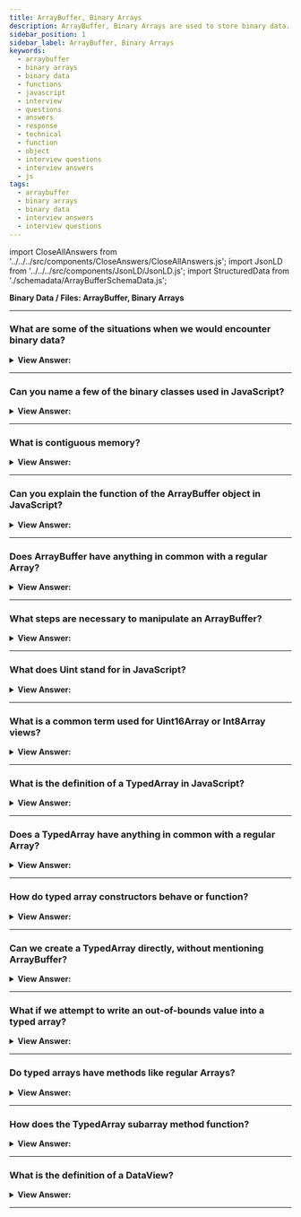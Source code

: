 ```yaml
---
title: ArrayBuffer, Binary Arrays
description: ArrayBuffer, Binary Arrays are used to store binary data. They are used in the browser to store images, videos, sounds, etc. They are also used in the browser to store binary data.
sidebar_position: 1
sidebar_label: ArrayBuffer, Binary Arrays
keywords:
  - arraybuffer
  - binary arrays
  - binary data
  - functions
  - javascript
  - interview
  - questions
  - answers
  - response
  - technical
  - function
  - object
  - interview questions
  - interview answers
  - js
tags:
  - arraybuffer
  - binary arrays
  - binary data
  - interview answers
  - interview questions
---
```


import CloseAllAnswers from '../../../src/components/CloseAnswers/CloseAllAnswers.js';
import JsonLD from '../../../src/components/JsonLD/JsonLD.js';
import StructuredData from './schemadata/ArrayBufferSchemaData.js';

<JsonLD data={StructuredData} />

<head>
  <title>ArrayBuffer, Binary Arrays | JavaScript Frontend Interview</title>
</head>

**Binary Data / Files: ArrayBuffer, Binary Arrays**

<CloseAllAnswers />

---

### What are some of the situations when we would encounter binary data?

<details>
  <summary><strong>View Answer:</strong></summary>
  <div>
  <div><strong>Interview Response:</strong> When working with files in web development, we frequently encounter binary data (create, upload, download). Image processing is another everyday use, and all of this is achievable with JavaScript. Binary operations are fast and easy to implement.
    </div>
  </div>
</details>

---

### Can you name a few of the binary classes used in JavaScript?

<details>
  <summary><strong>View Answer:</strong></summary>
  <div>
  <div><strong>Interview Response:</strong> Yes, several binary classes exist, including ArrayBuffer, Uint8Array, DataView, Blob, and File.
    </div>
  </div>
</details>

---

### What is contiguous memory?

<details>
  <summary><strong>View Answer:</strong></summary>
  <div>
  <div><strong>Interview Response:</strong> Consecutive blocks of memory allocated to user processes are called contiguous memory. For example, if a user process needs some x bytes of contiguous memory, then all the x bytes reside in one place in the memory that gets defined by a range of memory addresses: 0x0000 to 0x00FF.
    </div>
  </div>
</details>

---

### Can you explain the function of the ArrayBuffer object in JavaScript?

<details>
  <summary><strong>View Answer:</strong></summary>
  <div>
  <div><strong>Interview Response:</strong> The primary binary object is ArrayBuffer, a fixed-length contiguous memory area (blocks of memory). It is an array of bytes, often referred to as a "byte array" in other languages. You cannot directly manipulate the contents of an ArrayBuffer; instead, you create one of the typed array objects or a DataView object representing the buffer in a specific format and use that to read and write the contents of the buffer. The ArrayBuffer() constructor creates a new ArrayBuffer of the given length in bytes. You can also process array buffer with pre-filled data. ArrayBuffer is the main object, the root of everything.
    </div><br />
  <div><strong className="codeExample">Code Example:</strong><br /><br />

  <div></div>

```js
let buffer = new ArrayBuffer(16); // create a buffer of length 16
console.log(buffer.byteLength); // console.logs 16
```

  </div>
  </div>
</details>

---

### Does ArrayBuffer have anything in common with a regular Array?

<details>
  <summary><strong>View Answer:</strong></summary>
  <div>
  <div><strong>Interview Response:</strong> ArrayBuffer has nothing in common with a regular JavaScript Array. It has a fixed length; we cannot increase or decrease it. It takes precisely that much space in the memory. Another “view” object is needed, not buffer[index]. ArrayBuffer is a memory area to access individual bytes. What gets stored in it? It has no clue—just a raw sequence of bytes.
    </div>
  </div>
</details>

---

### What steps are necessary to manipulate an ArrayBuffer?

<details>
  <summary><strong>View Answer:</strong></summary>
  <div>
  <div><strong>Interview Response:</strong> To manipulate an ArrayBuffer, we need to use a view object. A view object does not store anything on its own. The "view object" interprets the bytes stored in the ArrayBuffer. For example. Uint8Array treats each byte in ArrayBuffer as a separate number, with possible values from 0 to 255 (a byte is 8-bit so it can hold only that much). Such value is called an “8-bit unsigned integer”. So, the binary data in an ArrayBuffer of 16 bytes can interpret as 16 “tiny numbers”, or 8 larger (2 bytes each), or 4 even bigger (4 bytes each), or 2 floating-point values with high precision (8 bytes each). ArrayBuffer is the primary object, the root of everything, the raw binary data.
    </div><br />
  <div><strong className="codeExample">Diagram Example:</strong><br /><br />

  <div></div>

<img src="/img/array-buffer.svg" />

  </div><br />
  <div><strong className="codeExample">Code Example:</strong><br /><br />

  <div></div>

```js
let buffer = new ArrayBuffer(16); // create a buffer of length 16

let view = new Uint32Array(buffer); // treat buffer as a sequence of 32-bit integers

console.log(Uint32Array.BYTES_PER_ELEMENT); // 4 bytes per integer

console.log(view.length); // 4, it stores that many integers
console.log(view.byteLength); // 16, the size in bytes

// let's write a value
view[0] = 123456;

// iterate over values
for (let num of view) {
  console.log(num); // 123456, then 0, 0, 0 (4 values total)
}
```

  </div>
  </div>
</details>

---

### What does Uint stand for in JavaScript?

<details>
  <summary><strong>View Answer:</strong></summary>
  <div>
  <div><strong>Interview Response:</strong> Uint in JavaScript stands for "Unsigned Integer". It's a type of numeric data type that can only represent non-negative integers. For instance, Uint8Array can store 8-bit unsigned integers.
    </div>
  </div>
</details>

---

### What is a common term used for Uint16Array or Int8Array views?

<details>
  <summary><strong>View Answer:</strong></summary>
  <div>
  <div><strong>Interview Response:</strong> The common term for all these views (Uint8Array, Uint32Array) is TypedArray. They share the same set of methods and properties. We should note that there is no constructor called TypedArray, and it’s just a standard “umbrella” term to represent one of the views over ArrayBuffer: Int8Array, Uint8Array, and others.
    </div>
  </div>
</details>

---

### What is the definition of a TypedArray in JavaScript?

<details>
  <summary><strong>View Answer:</strong></summary>
  <div>
  <div><strong>Interview Response:</strong> A TypedArray object describes an array-like view of an underlying binary data buffer. There is no global property named TypedArray, nor is there a directly visible TypedArray constructor. Instead, there are several global properties whose values are typed array constructors for specific element types.
    </div><br />
  <div><strong className="codeExample">Code Example:</strong><br /><br />

  <div></div>

```js
// create a TypedArray with a size in bytes
const typedArray1 = new Int8Array(8);
typedArray1[0] = 32;

const typedArray2 = new Int8Array(typedArray1);
typedArray2[1] = 42;

console.log(typedArray1);
// expected output: Int8Array [32, 0, 0, 0, 0, 0, 0, 0]

console.log(typedArray2);
// expected output: Int8Array [32, 42, 0, 0, 0, 0, 0, 0]
```

  </div>
  </div>
</details>

---

### Does a TypedArray have anything in common with a regular Array?

<details>
  <summary><strong>View Answer:</strong></summary>
  <div>
  <div><strong>Interview Response:</strong> Yes, both TypedArray and regular Array in JavaScript can store multiple values. However, TypedArray is used for binary data, handling raw memory buffers, and has specific types like Uint8, Float32, etc.
    </div>
  </div>
</details>

---

### How do typed array constructors behave or function?

<details>
  <summary><strong>View Answer:</strong></summary>
  <div>
  <div><strong>Interview Response:</strong> A typed array constructor (be it Int8Array or Float64Array, it does not matter) behaves differently depending on argument types. There are five argument variants that we can use to manipulate typed arrays, and they include a buffer, object, typedArray, length, or an empty argument. If there is no argument, then it creates a zero-length typed array.
    </div>
  </div>
</details>

---

### Can we create a TypedArray directly, without mentioning ArrayBuffer?

<details>
  <summary><strong>View Answer:</strong></summary>
  <div>
  <div><strong>Interview Response:</strong> Yes, we can create a TypedArray directly, without mentioning ArrayBuffer. But a view cannot exist without an underlying ArrayBuffer, so JavaScript creates it automatically regardless of the argument type. Properties like buffer and byteLength get used for accessing the ArrayBuffer. The array.buffer property references ArrayBuffer, and the array.length property is the length of the ArrayBuffer. So, we can always move from one view to another.
    </div><br />
  <div><strong className="codeExample">Code Example:</strong><br /><br />

  <div></div>

```js
let arr8 = new Uint8Array([0, 1, 2, 3]);

// another view on the same data
let arr16 = new Uint16Array(arr8.buffer);
```

  </div>
  </div>
</details>

---

### What if we attempt to write an out-of-bounds value into a typed array?

<details>
  <summary><strong>View Answer:</strong></summary>
  <div>
  <div><strong>Interview Response:</strong> If we attempt to write an out-of-bounds value into a typed array. The error does not exist. But extra bits are cut-off. For example, if we try to put 256 into Uint8Array. In binary form, 256 is 100000000 (9 bits), but Uint8Array only provides 8 bits per value, which makes the available range from 0 to 255. Only the rightmost (less significant) 8 bits get stored for bigger numbers, and the rest cut off. So, it results in zero. For 257, the binary form is 100000001 (9 bits), and the rightmost 8 get stored so that we get 1 in the array. Uint8ClampedArray is unique in this aspect, and its behavior is different. It saves 255 for any number greater than 255 and 0 for any negative number. That behavior is helpful for image processing.
    </div><br />
  <div><strong className="codeExample">Code Example:</strong><br /><br />

  <div></div>

```js
let uint8array = new Uint8Array(16);

let num = 256;
console.log(num.toString(2)); // 100000000 (binary representation)

uint8array[0] = 256;
uint8array[1] = 257;

console.log(uint8array[0]); // 0
console.log(uint8array[1]); // 1
```

  </div>
  </div>
</details>

---

### Do typed arrays have methods like regular Arrays?

<details>
  <summary><strong>View Answer:</strong></summary>
  <div>
  <div><strong>Interview Response:</strong> With a few significant exceptions, TypedArray provides standard Array methods. We can iterate, map, slice, find, and reduce, among other things. There are certain restrictions, such as the lack of splice and concat procedures. We can't "delete" a value and merely assign a zero since typed arrays are views on a buffer that get fixed, contiguous blocks of memory.
    </div>
  </div>
</details>

---

### How does the TypedArray subarray method function?

<details>
  <summary><strong>View Answer:</strong></summary>
  <div>
  <div><strong>Interview Response:</strong> The subarray() method returns a new TypedArray on the same ArrayBuffer store and with the same element types as for this TypedArray object. The “begin offset” is inclusive, and the end offset is exclusive. We may use these methods to duplicate typed arrays, mix them, construct new arrays from existing ones, and execute other actions on them.
    </div><br />
  <div><strong className="codeExample">Code Example:</strong><br /><br />

  <div></div>

```js
const uint8 = new Uint8Array([10, 20, 30, 40, 50]);

console.log(uint8.subarray(1, 3));
// expected output: Uint8Array [20, 30]

console.log(uint8.subarray(1));
// expected output: Uint8Array [20, 30, 40, 50]
```

  </div>
  </div>
</details>

---

### What is the definition of a DataView?

<details>
  <summary><strong>View Answer:</strong></summary>
  <div>
  <div><strong>Interview Response:</strong> A DataView is a unique super-flexible “untyped” view over ArrayBuffer. It allows access to the data on any offset in any format.<br /><br />For typed arrays, the constructor dictates what the format is. The whole array is supposed to be uniform. The i-th number is arr[i]. With DataView we access the data with methods like .getUint8(i) or .getUint16(i). We choose the format at method call time instead of the construction time. DataView is great when we store mixed-format data in the same buffer. For example, when we store a sequence of pairs (16-bit integer, 32-bit float), DataView allows us to access them easily.
    </div><br />
  <div><strong className="codeExample">Syntax:</strong> new DataView(buffer, [byteOffset], [byteLength]);<br /><br />

  <ul>
    <li>buffer - the ArrayBuffer underlying. DataView, unlike typed arrays, does not generate a buffer on its own. We must have it ready.</li>
    <li>byteOffset – the view's initial byte location (by default 0).</li>
    <li>byteLength – the view's byte length (by default till the end of buffer).</li>
  </ul>

  <div></div>

  </div><br />
  <div><strong className="codeExample">Code Example:</strong><br /><br />

  <div></div>

```js
// binary array of 4 bytes, all have the maximal value 255
let buffer = new Uint8Array([255, 255, 255, 255]).buffer;

let dataView = new DataView(buffer);

// get 8-bit number at offset 0
console.log(dataView.getUint8(0)); // 255

// now get 16-bit number at offset 0, it consists of 2 bytes, together interpreted as 65535
console.log(dataView.getUint16(0)); // 65535 (biggest 16-bit unsigned int)

// get 32-bit number at offset 0
console.log(dataView.getUint32(0)); // 4294967295 (biggest 32-bit unsigned int)

dataView.setUint32(0, 0); // set 4-byte number to zero, thus setting all bytes to 0
```

  </div>
  </div>
</details>

---

